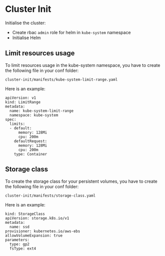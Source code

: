 # Cluster Init
Initialise the cluster:
* Create rbac `admin` role for helm in `kube-system` namespace
* Initialise Helm

## Limit resources usage
To limit resources usage in the kube-system namespace, you have to create the following file in your conf folder:
```
cluster-init/manifests/kube-system-limit-range.yaml
```
Here is an example:
```
apiVersion: v1
kind: LimitRange
metadata:
  name: kube-system-limit-range
  namespace: kube-system
spec:
  limits:
  - default:
      memory: 128Mi
      cpu: 200m
    defaultRequest:
      memory: 128Mi
      cpu: 200m
    type: Container
```

## Storage class
To create the storage class for your persistent volumes, you have to create the following file in your conf folder:
```
cluster-init/manifests/storage-class.yaml
```
Here is an example:
```
kind: StorageClass
apiVersion: storage.k8s.io/v1
metadata:
  name: ssd
provisioner: kubernetes.io/aws-ebs
allowVolumeExpansion: true
parameters:
  type: gp2
  fsType: ext4
```